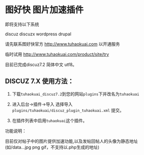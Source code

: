 # 图好快 图片加速插件 

即将支持以下系统

discuz   discuzx   wordpress drupal 


请先联系图好快官方 http://www.tuhaokuai.com  以开通服务

临时试用  http://www.tuhaokuai.com/product/site/try


目前已完成discuz7.2 简体中文 utf8。

## DISCUZ 7.X 使用方法：

1. 下载`tuhaokuai_discuz7.2`到您的网站`plugins`下并改名为`tuhaokuai`

2. 进入后台->插件->导入 选择导入 `plugins/tuhaokuai/discuz_plugin_tuhaokuai.xml`  提交。

3. 在插件列表中启用`tuhaokuai`这个插件。

功能说明：

目前仅对帖子中的图片提供加速功能,以及发帖回帖人的头像为静态地址(如/data...jpg png gif，不支持以.php生成的地址)


